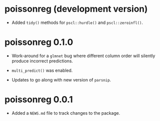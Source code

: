 # poissonreg (development version)

* Added `tidy()` methods for `pscl::hurdle()` and `pscl::zeroinfl()`.

# poissonreg 0.1.0

* Work-around for a `glmnet` bug where different column order will silently produce incorrect predictions. 

* `multi_predict()` was enabled. 

* Updates to go along with new version of `parsnip`. 

# poissonreg 0.0.1

* Added a `NEWS.md` file to track changes to the package.
